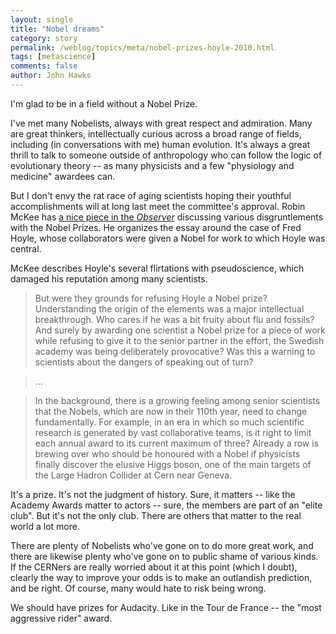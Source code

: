 ```yaml
---
layout: single 
title: "Nobel dreams" 
category: story
permalink: /weblog/topics/meta/nobel-prizes-hoyle-2010.html
tags: [metascience] 
comments: false 
author: John Hawks 
---
```


I'm glad to be in a field without a Nobel Prize. 

I've met many Nobelists, always with great respect and admiration. Many are great thinkers, intellectually curious across a broad range of fields, including (in conversations with me) human evolution. It's always a great thrill to talk to someone outside of anthropology who can follow the logic of evolutionary theory -- as many physicists and a few "physiology and medicine" awardees can. 

But I don't envy the rat race of aging scientists hoping their youthful accomplishments will at long last meet the committee's approval. Robin McKee has <a href="http://www.guardian.co.uk/science/2010/oct/03/fred-hoyle-nobel-prize">a nice piece in the <i>Observer</i></a> discussing various disgruntlements with the Nobel Prizes. He organizes the essay around the case of Fred Hoyle, whose collaborators were given a Nobel for work to which Hoyle was central. 

McKee describes Hoyle's several flirtations with pseudoscience, which damaged his reputation among many scientists. 

<blockquote>But were they grounds for refusing Hoyle a Nobel prize? Understanding the origin of the elements was a major intellectual breakthrough. Who cares if he was a bit fruity about flu and fossils? And surely by awarding one scientist a Nobel prize for a piece of work while refusing to give it to the senior partner in the effort, the Swedish academy was being deliberately provocative? Was this a warning to scientists about the dangers of speaking out of turn?</blockquote>

<blockquote>...</blockquote>

<blockquote>In the background, there is a growing feeling among senior scientists that the Nobels, which are now in their 110th year, need to change fundamentally. For example, in an era in which so much scientific research is generated by vast collaborative teams, is it right to limit each annual award to its current maximum of three? Already a row is brewing over who should be honoured with a Nobel if physicists finally discover the elusive Higgs boson, one of the main targets of the Large Hadron Collider at Cern near Geneva.</blockquote>

It's a prize. It's not the judgment of history. Sure, it matters -- like the Academy Awards matter to actors -- sure, the members are part of an "elite club". But it's not the only club. There are others that matter to the real world a lot more.   

There are plenty of Nobelists who've gone on to do more great work, and there are likewise plenty who've gone on to public shame of various kinds. If the CERNers are really worried about it at this point (which I doubt), clearly the way to improve your odds is to make an outlandish prediction, and be right. Of course, many would hate to risk being wrong. 

We should have prizes for Audacity. Like in the Tour de France -- the "most aggressive rider" award. 


